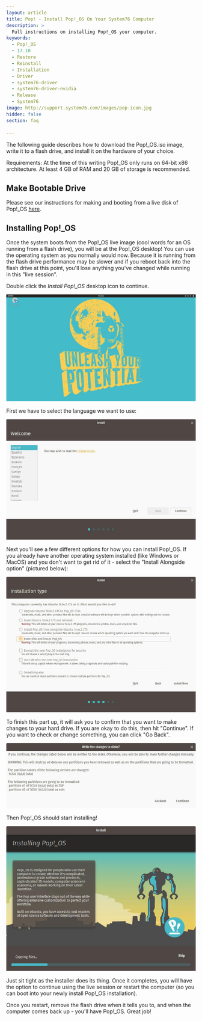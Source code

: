 ```yaml
---
layout: article
title: Pop! - Install Pop!_OS On Your System76 Computer
description: >
  Full instructions on installing Pop!_OS your computer.
keywords:
  - Pop!_OS
  - 17.10
  - Restore
  - Reinstall
  - Installation
  - Driver
  - system76-driver
  - system76-driver-nvidia
  - Release
  - System76
image: http://support.system76.com/images/pop-icon.jpg
hidden: false
section: faq

---
```



The following guide describes how to download the Pop!_OS.iso image, write it to a flash drive, and install it on the hardware of your choice.

Requirements: At the time of this writing Pop!_OS only runs on 64-bit x86 architecture. At least 4 GB of RAM and 20 GB of storage is recommended.

## Make Bootable Drive

Please see our instructions for making and booting from a live disk of Pop!_OS [here](/articles/live-disk/).

## Installing Pop!_OS

Once the system boots from the Pop!_OS live image (cool words for an OS running from a flash drive), you will be at the Pop!_OS desktop! You can use the operating system as you normally would now. Because it is running from the flash drive performance may be slower and if you reboot back into the flash drive at this point, you'll lose anything you've changed while running in this "live session".

Double click the *Install Pop!_OS* desktop icon to continue.  

![Install Pop!_OS Icon](/images/install-pop/pop-live-desktop.jpg)

First we have to select the language we want to use:

![Select Language](/images/install-pop/select-language-pop.jpg)

Next you'll see a few different options for how you can install Pop!_OS. If you already have another operating system installed (like Windows or MacOS) and you don't want to get rid of it - select the "Install Alongside option" (pictured below):

![Install and Erase Disk](/images/install-pop/erase-install.jpg)

To finish this part up, it will ask you to confirm that you want to make changes to your hard drive. If you are okay to do this, then hit "Continue". If you want to check or change something, you can click "Go Back".

![Continue or Go Back](/images/install-pop/write-changes.jpg)

Then Pop!_OS should start installing!

![Installing Pop!_OS For Real!](/images/install-pop/installing-pop-os.jpg)

Just sit tight as the installer does its thing. Once it completes, you will have the option to continue using the live session or restart the computer (so  you can boot into your newly install Pop!_OS installation).

Once you restart, remove the flash drive when it tells you to, and when the computer comes back up - you'll have Pop!_OS. Great job!
